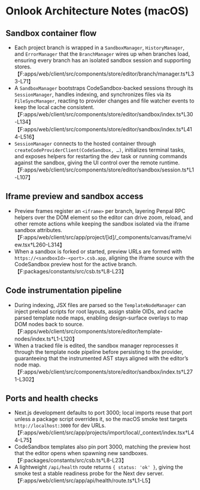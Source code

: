 # Onlook Architecture Notes (macOS)

## Sandbox container flow
- Each project branch is wrapped in a `SandboxManager`, `HistoryManager`, and `ErrorManager` that the `BranchManager` wires up when branches load, ensuring every branch has an isolated sandbox session and supporting stores.【F:apps/web/client/src/components/store/editor/branch/manager.ts†L33-L71】
- A `SandboxManager` bootstraps CodeSandbox-backed sessions through its `SessionManager`, handles indexing, and synchronizes files via its `FileSyncManager`, reacting to provider changes and file watcher events to keep the local cache consistent.【F:apps/web/client/src/components/store/editor/sandbox/index.ts†L30-L134】【F:apps/web/client/src/components/store/editor/sandbox/index.ts†L414-L516】
- `SessionManager` connects to the hosted container through `createCodeProviderClient(CodeSandbox, …)`, initializes terminal tasks, and exposes helpers for restarting the dev task or running commands against the sandbox, giving the UI control over the remote runtime.【F:apps/web/client/src/components/store/editor/sandbox/session.ts†L1-L107】

## Iframe preview and sandbox access
- Preview frames register an `<iframe>` per branch, layering Penpal RPC helpers over the DOM element so the editor can drive zoom, reload, and other remote actions while keeping the sandbox isolated via the iframe sandbox attributes.【F:apps/web/client/src/app/project/[id]/_components/canvas/frame/view.tsx†L260-L314】
- When a sandbox is forked or started, preview URLs are formed with `https://<sandboxId>-<port>.csb.app`, aligning the iframe source with the CodeSandbox preview host for the active branch.【F:packages/constants/src/csb.ts†L8-L23】

## Code instrumentation pipeline
- During indexing, JSX files are parsed so the `TemplateNodeManager` can inject preload scripts for root layouts, assign stable OIDs, and cache parsed template node maps, enabling design-surface overlays to map DOM nodes back to source.【F:apps/web/client/src/components/store/editor/template-nodes/index.ts†L1-L120】
- When a tracked file is edited, the sandbox manager reprocesses it through the template node pipeline before persisting to the provider, guaranteeing that the instrumented AST stays aligned with the editor’s node map.【F:apps/web/client/src/components/store/editor/sandbox/index.ts†L271-L302】

## Ports and health checks
- Next.js development defaults to port 3000; local imports reuse that port unless a package script overrides it, so the macOS smoke test targets `http://localhost:3000` for dev URLs.【F:apps/web/client/src/app/projects/import/local/_context/index.tsx†L44-L75】
- CodeSandbox templates also pin port 3000, matching the preview host that the editor opens when spawning new sandboxes.【F:packages/constants/src/csb.ts†L8-L23】
- A lightweight `/api/health` route returns `{ status: 'ok' }`, giving the smoke test a stable readiness probe for the Next dev server.【F:apps/web/client/src/app/api/health/route.ts†L1-L5】

